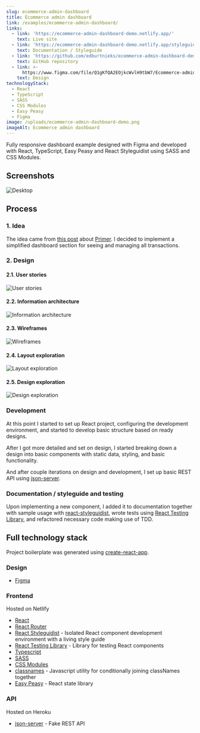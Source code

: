 ```yaml
---
slug: ecommerce-admin-dashboard
title: Ecommerce admin dashboard
link: /examples/ecommerce-admin-dashboard/
links:
  - link: 'https://ecommerce-admin-dashboard-demo.netlify.app/'
    text: Live site
  - link: 'https://ecommerce-admin-dashboard-demo.netlify.app/styleguide'
    text: Documentation / Styleguide
  - link: 'https://github.com/edburtnieks/ecommerce-admin-dashboard-demo'
    text: GitHub repository
  - link: >-
      https://www.figma.com/file/Q1gKfQA2EOjkcWvlH9tbW7/Ecommerce-admin-dashboard?node-id=0%3A1
    text: Design
technologyStack:
  - React
  - TypeScript
  - SASS
  - CSS Modules
  - Easy Peasy
  - Figma
image: /uploads/ecommerce-admin-dashboard-demo.png
imageAlt: Ecommerce admin dashboard
---
```

Fully responsive dashboard example designed with Figma and developed with React, TypeScript, Easy Peasy and React Styleguidist using SASS and CSS Modules.

## Screenshots

<div class="large">

![Desktop](/uploads/ecommerce-admin-dashboard-demo.png)

</div>

## Process

### 1. Idea

The idea came from [this post](https://techcrunch.com/2020/05/11/primer/?guccounter=1) about [Primer](https://primer.io/). I decided to implement a simplified dashboard section for seeing and managing all transactions.

### 2. Design

#### 2.1. User stories

<div class="large themeable">

![User stories](/uploads/ead-user-stories.png)

</div>

#### 2.2. Information architecture

<div class="large themeable">

![Information architecture](/uploads/ead-information-architecture.png)

</div>

#### 2.3. Wireframes

<div class="large">

![Wireframes](/uploads/ead-wireframes.png)

</div>

#### 2.4. Layout exploration

<div class="large">

![Layout exploration](/uploads/ead-layout-exploration.png)

</div>

#### 2.5. Design exploration

<div class="large">

![Design exploration](/uploads/ead-design-exploration.png)

</div>

### Development

At this point I started to set up React project, configuring the development environment, and started to develop basic structure based on ready designs.

After I got more detailed and set on design, I started breaking down a design into basic components with static data, styling, and basic functionality.

And after couple iterations on design and development, I set up basic REST API using [json-server](https://github.com/typicode/json-server).

### Documentation / styleguide and testing

Upon implementing a new component, I added it to documentation together with sample usage with [react-styleguidist](https://react-styleguidist.js.org/), wrote tests using [React Testing Library](https://testing-library.com/docs/react-testing-library/intro), and refactored necessary code making use of TDD.

## Full technology stack

Project boilerplate was generated using [create-react-app](https://create-react-app.dev/).

### Design

* [Figma](https://www.figma.com/)

### Frontend

Hosted on Netlify

* [React](https://reactjs.org/)
* [React Router](https://reacttraining.com/react-router/web/guides/quick-start)
* [React Styleguidist](https://react-styleguidist.js.org/) - Isolated React component development environment with a living style guide
* [React Testing Library](https://testing-library.com/docs/react-testing-library/intro) - Library for testing React components
* [Typescript](https://www.typescriptlang.org/)
* [SASS](https://sass-lang.com/)
* [CSS Modules](https://github.com/css-modules/css-modules)
* [classnames](https://github.com/JedWatson/classnames) - Javascript utility for conditionally joining classNames together
* [Easy Peasy](https://easy-peasy.now.sh/) - React state library

### API

Hosted on Heroku

* [json-server](https://github.com/typicode/json-server) - Fake REST API
